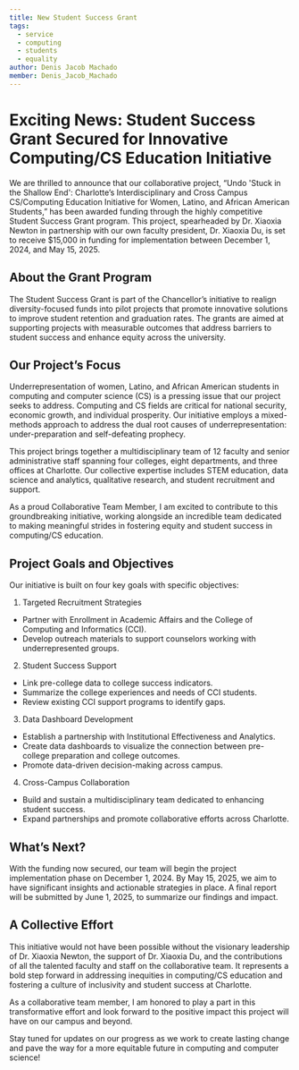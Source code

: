 ```yaml
---
title: New Student Success Grant
tags:
  - service
  - computing
  - students
  - equality
author: Denis Jacob Machado
member: Denis_Jacob_Machado
---
```


# Exciting News: Student Success Grant Secured for Innovative Computing/CS Education Initiative

We are thrilled to announce that our collaborative project, “Undo 'Stuck in the Shallow End': Charlotte’s Interdisciplinary and Cross Campus CS/Computing Education Initiative for Women, Latino, and African American Students,” has been awarded funding through the highly competitive Student Success Grant program. This project, spearheaded by Dr. Xiaoxia Newton in partnership with our own faculty president, Dr. Xiaoxia Du, is set to receive $15,000 in funding for implementation between December 1, 2024, and May 15, 2025.

## About the Grant Program

The Student Success Grant is part of the Chancellor’s initiative to realign diversity-focused funds into pilot projects that promote innovative solutions to improve student retention and graduation rates. The grants are aimed at supporting projects with measurable outcomes that address barriers to student success and enhance equity across the university.

## Our Project’s Focus

Underrepresentation of women, Latino, and African American students in computing and computer science (CS) is a pressing issue that our project seeks to address. Computing and CS fields are critical for national security, economic growth, and individual prosperity. Our initiative employs a mixed-methods approach to address the dual root causes of underrepresentation: under-preparation and self-defeating prophecy.

This project brings together a multidisciplinary team of 12 faculty and senior administrative staff spanning four colleges, eight departments, and three offices at Charlotte. Our collective expertise includes STEM education, data science and analytics, qualitative research, and student recruitment and support.

As a proud Collaborative Team Member, I am excited to contribute to this groundbreaking initiative, working alongside an incredible team dedicated to making meaningful strides in fostering equity and student success in computing/CS education.

## Project Goals and Objectives

Our initiative is built on four key goals with specific objectives:

1. Targeted Recruitment Strategies

- Partner with Enrollment in Academic Affairs and the College of Computing and Informatics (CCI).
- Develop outreach materials to support counselors working with underrepresented groups.

2. Student Success Support

- Link pre-college data to college success indicators.
- Summarize the college experiences and needs of CCI students.
- Review existing CCI support programs to identify gaps.

3. Data Dashboard Development

- Establish a partnership with Institutional Effectiveness and Analytics.
- Create data dashboards to visualize the connection between pre-college preparation and college outcomes.
- Promote data-driven decision-making across campus.

4. Cross-Campus Collaboration

- Build and sustain a multidisciplinary team dedicated to enhancing student success.
- Expand partnerships and promote collaborative efforts across Charlotte.

## What’s Next?

With the funding now secured, our team will begin the project implementation phase on December 1, 2024. By May 15, 2025, we aim to have significant insights and actionable strategies in place. A final report will be submitted by June 1, 2025, to summarize our findings and impact.

## A Collective Effort

This initiative would not have been possible without the visionary leadership of Dr. Xiaoxia Newton, the support of Dr. Xiaoxia Du, and the contributions of all the talented faculty and staff on the collaborative team. It represents a bold step forward in addressing inequities in computing/CS education and fostering a culture of inclusivity and student success at Charlotte.

As a collaborative team member, I am honored to play a part in this transformative effort and look forward to the positive impact this project will have on our campus and beyond.

Stay tuned for updates on our progress as we work to create lasting change and pave the way for a more equitable future in computing and computer science!